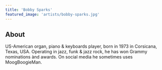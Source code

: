 ```yaml
---
title: 'Bobby Sparks'
featured_image: 'artists/bobby-sparks.jpg'
---
```


## About

US-American organ, piano & keyboards player, born in 1973 in Corsicana, Texas, USA. Operating in jazz, funk & jazz rock, he has won Grammy nominations ànd awards. On social media he sometimes uses MoogBoogieMan.
